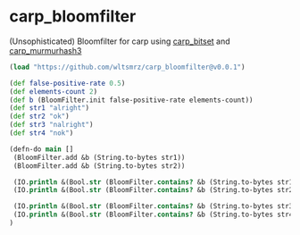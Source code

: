 # carp_bloomfilter

(Unsophisticated) Bloomfilter for carp using [carp_bitset](https://github.com/wltsmrz/carp_bitset) and [carp_murmurhash3](https://github.com/wltsmrz/carp_murmurhash3)

```clojure
(load "https://github.com/wltsmrz/carp_bloomfilter@v0.0.1")

(def false-positive-rate 0.5)
(def elements-count 2)
(def b (BloomFilter.init false-positive-rate elements-count))
(def str1 "alright")
(def str2 "ok")
(def str3 "nalright")
(def str4 "nok")

(defn-do main []
 (BloomFilter.add &b (String.to-bytes str1))
 (BloomFilter.add &b (String.to-bytes str2))

 (IO.println &(Bool.str (BloomFilter.contains? &b (String.to-bytes str1))))
 (IO.println &(Bool.str (BloomFilter.contains? &b (String.to-bytes str2))))

 (IO.println &(Bool.str (BloomFilter.contains? &b (String.to-bytes str3))))
 (IO.println &(Bool.str (BloomFilter.contains? &b (String.to-bytes str4))))
)

```
